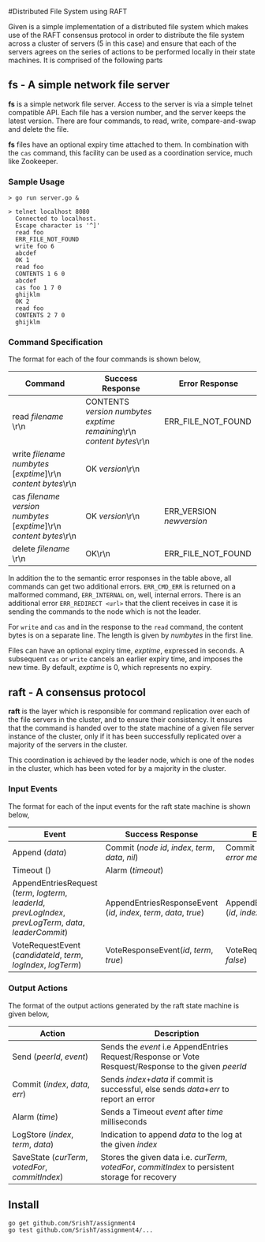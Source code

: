#Distributed File System using RAFT

Given is a simple implementation of a distributed file system which makes use of the RAFT consensus protocol in order to distribute the file system across a cluster of servers (5 in this case) and ensure that each of the servers agrees on the series of actions to be performed locally in their state machines.
It is comprised of the following parts

## fs - A simple network file server

**fs** is a simple network file server. Access to the server is via a
simple telnet compatible API. Each file has a version number, and the server keeps the latest version. There are four commands, to read, write, compare-and-swap and delete the file.

**fs** files have an optional expiry time attached to them. In combination with the `cas` command, this facility can be used as a coordination service, much like Zookeeper.

### Sample Usage

```
> go run server.go & 

> telnet localhost 8080
  Connected to localhost.
  Escape character is '^]'
  read foo
  ERR_FILE_NOT_FOUND
  write foo 6
  abcdef
  OK 1
  read foo
  CONTENTS 1 6 0
  abcdef
  cas foo 1 7 0
  ghijklm
  OK 2
  read foo
  CONTENTS 2 7 0
  ghijklm
```

### Command Specification

The format for each of the four commands is shown below,  

| Command  | Success Response | Error Response
|----------|-----|----------|
|read _filename_ \r\n| CONTENTS _version_ _numbytes_ _exptime remaining_\r\n</br>_content bytes_\r\n </br>| ERR_FILE_NOT_FOUND
|write _filename_ _numbytes_ [_exptime_]\r\n</br>_content bytes_\r\n| OK _version_\r\n| |
|cas _filename_ _version_ _numbytes_ [_exptime_]\r\n</br>_content bytes_\r\n| OK _version_\r\n | ERR\_VERSION _newversion_
|delete _filename_ \r\n| OK\r\n | ERR_FILE_NOT_FOUND

In addition the to the semantic error responses in the table above, all commands can get two additional errors. `ERR_CMD_ERR` is returned on a malformed command, `ERR_INTERNAL` on, well, internal errors. There is an additional error `ERR_REDIRECT <url>` that the client receives in case it is sending the commands to the node which is not the leader.

For `write` and `cas` and in the response to the `read` command, the content bytes is on a separate line. The length is given by _numbytes_ in the first line.

Files can have an optional expiry time, _exptime_, expressed in seconds. A subsequent `cas` or `write` cancels an earlier expiry time, and imposes the new time. By default, _exptime_ is 0, which represents no expiry. 


## raft - A consensus protocol

**raft** is the layer which is responsible for command replication over each of the file servers in the cluster, and to ensure their consistency. It ensures that the command is handed over to the state machine of a given file server instance of the cluster, only if it has been successfully replicated over a majority of the servers in the cluster.

This coordination is achieved by the leader node, which is one of the nodes in the cluster, which has been voted for by a majority in the cluster.

### Input Events

The format for each of the input events for the raft state machine is shown below,  

| Event  | Success Response | Error Response
|----------|-----|----------|
|Append (_data_) | Commit (_node id_, _index_, _term_, _data_, _nil_) | Commit (_node id_, -1, 0, _data_, _error message_)
|Timeout () | Alarm (_timeout_) |
|AppendEntriesRequest (_term_, _logterm_, _leaderId_, _prevLogIndex_, _prevLogTerm_, _data_, _leaderCommit_)| AppendEntriesResponseEvent (_id_, _index_, _term_, _data_, _true_) | AppendEntriesResponseEvent (_id_, _index_, _term_, _data_, _false_)
|VoteRequestEvent (_candidateId_, _term_, _logIndex_, _logTerm_) | VoteResponseEvent(_id_, _term_, _true_) | VoteRequestEvent(_id_, _term_, _false_)

### Output Actions

The format of the output actions generated by the raft state machine is given below,

| Action  | Description
|----------|-----|
|Send (_peerId_, _event_) | Sends the _event_ i.e AppendEntries Request/Response or Vote Resquest/Response to the given _peerId_ 
|Commit (_index_, _data_, _err_) | Sends _index_+_data_ if commit is successful, else sends _data_+_err_ to report an error
|Alarm (_time_) | Sends a Timeout _event_ after _time_ milliseconds
|LogStore (_index_, _term_, _data_) | Indication to append _data_ to the log at the given _index_
|SaveState (_curTerm_, _votedFor_, _commitIndex_) | Stores the given data i.e. _curTerm_, _votedFor_, _commitIndex_ to persistent storage for recovery


## Install

```
go get github.com/SrishT/assignment4
go test github.com/SrishT/assignment4/...
```
